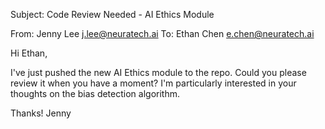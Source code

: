 Subject: Code Review Needed - AI Ethics Module

From: Jenny Lee <j.lee@neuratech.ai>
To: Ethan Chen <e.chen@neuratech.ai>

Hi Ethan,

I've just pushed the new AI Ethics module to the repo. Could you please review it when you have a moment? I'm particularly interested in your thoughts on the bias detection algorithm.

Thanks!
Jenny
